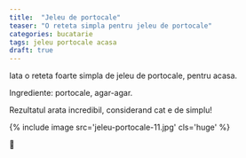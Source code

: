 ```yaml
---
title:  "Jeleu de portocale"
teaser: "O reteta simpla pentru jeleu de portocale"
categories: bucatarie
tags: jeleu portocale acasa
draft: true
---
```

Iata o reteta foarte simpla de jeleu de portocale, pentru acasa.

Ingrediente: portocale, agar-agar.

Rezultatul arata incredibil, considerand cat e de simplu!

{% include image src='jeleu-portocale-11.jpg' cls='huge' %}

:sunflower:
